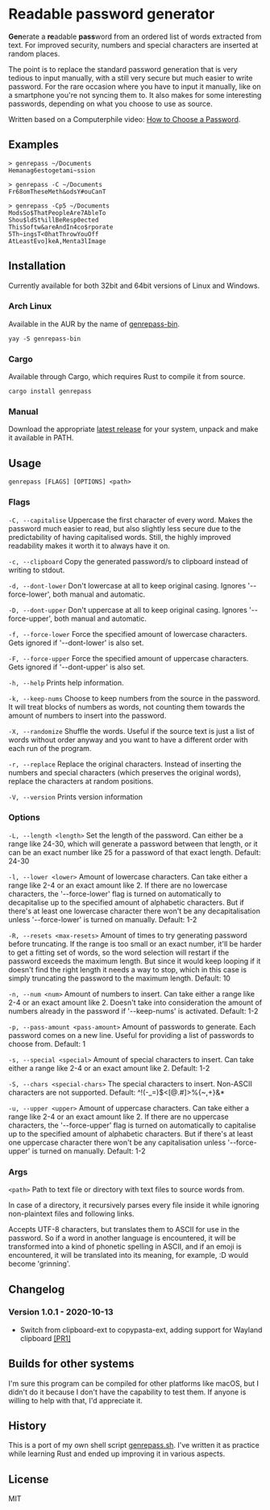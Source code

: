 # Readable password generator

**Gen**erate a **re**adable **pass**word from an ordered list of words extracted from text. For improved security, numbers and special characters are inserted at random places.

The point is to replace the standard password generation that is very tedious to input manually, with a still very secure but much easier to write password. For the rare occasion where you have to input it manually, like on a smartphone you're not syncing them to. It also makes for some interesting passwords, depending on what you choose to use as source.

Written based on a Computerphile video: [How to Choose a Password](https://youtu.be/3NjQ9b3pgIg).

## Examples

```
> genrepass ~/Documents
Hemanag6estogetami~ssion

> genrepass -C ~/Documents
Fr68omTheseMeth&odsY#ouCanT

> genrepass -Cp5 ~/Documents
ModsSo$ThatPeopleAre7AbleTo
Shou$ldSt%illBeResp0ected
ThisSoftw&areAndIn4co$rporate
5Th~ingsT<0hatThrowYouOff
AtLeastEvo]keA,Menta3lImage
```

## Installation

Currently available for both 32bit and 64bit versions of Linux and Windows.

### Arch Linux

Available in the AUR by the name of [genrepass-bin](https://aur.archlinux.org/packages/genrepass-bin/).

`yay -S genrepass-bin`

### Cargo

Available through Cargo, which requires Rust to compile it from source.

`cargo install genrepass`

### Manual

Download the appropriate [latest release](https://github.com/AlexChaplinBraz/genrepass/releases/latest) for your system, unpack and make it available in PATH.

## Usage

`genrepass [FLAGS] [OPTIONS] <path>`

### Flags

`-C, --capitalise` Uppercase the first character of every word. Makes the password much easier to read, but also slightly less secure due to the predictability of having capitalised words. Still, the highly improved readability makes it worth it to always have it on.

`-c, --clipboard` Copy the generated password/s to clipboard instead of writing to stdout.

`-d, --dont-lower` Don't lowercase at all to keep original casing. Ignores '--force-lower', both manual and automatic.

`-D, --dont-upper` Don't uppercase at all to keep original casing. Ignores '--force-upper', both manual and automatic.

`-f, --force-lower` Force the specified amount of lowercase characters. Gets ignored if '--dont-lower' is also set.

`-F, --force-upper` Force the specified amount of uppercase characters. Gets ignored if '--dont-upper' is also set.

`-h, --help` Prints help information.

`-k, --keep-nums` Choose to keep numbers from the source in the password. It will treat blocks of numbers as words, not counting them towards the amount of numbers to insert into the password.

`-X, --randomize` Shuffle the words. Useful if the source text is just a list of words without order anyway and you want to have a different order with each run of the program.

`-r, --replace` Replace the original characters. Instead of inserting the numbers and special characters (which preserves the original words), replace the characters at random positions.

`-V, --version` Prints version information


### Options

`-L, --length <length>` Set the length of the password. Can either be a range like 24-30, which will generate a password between that length, or it can be an exact number like 25 for a password of that exact length. Default: 24-30

`-l, --lower <lower>` Amount of lowercase characters. Can take either a range like 2-4 or an exact amount like 2. If there are no lowercase characters, the '--force-lower' flag is turned on automatically to decapitalise up to the specified amount of alphabetic characters. But if there's at least one lowercase character there won't be any decapitalisation unless '--force-lower' is turned on manually. Default: 1-2

`-R, --resets <max-resets>` Amount of times to try generating password before truncating. If the range is too small or an exact number, it'll be harder to get a fitting set of words, so the word selection will restart if the password exceeds the maximum length. But since it would keep looping if it doesn't find the right length it needs a way to stop, which in this case is simply truncating the password to the maximum length. Default: 10

`-n, --num <num>` Amount of numbers to insert. Can take either a range like 2-4 or an exact amount like 2. Doesn't take into consideration the amount of numbers already in the password if '--keep-nums' is activated. Default: 1-2

`-p, --pass-amount <pass-amount>` Amount of passwords to generate. Each password comes on a new line. Useful for providing a list of passwords to choose from. Default: 1

`-s, --special <special>` Amount of special characters to insert. Can take either a range like 2-4 or an exact amount like 2. Default: 1-2

`-S, --chars <special-chars>` The special characters to insert. Non-ASCII characters are not supported. Default: ^!(-_=)$<[@.#]>%{~,+}&*

`-u, --upper <upper>` Amount of uppercase characters. Can take either a range like 2-4 or an exact amount like 2. If there are no uppercase characters, the '--force-upper' flag is turned on automatically to capitalise up to the specified amount of alphabetic
characters. But if there's at least one uppercase character there won't be any capitalisation unless '--force-upper' is turned on manually. Default: 1-2

### Args

`<path>` Path to text file or directory with text files to source words from.

In case of a directory, it recursively parses every file inside it while ignoring non-plaintext files and following links.

Accepts UTF-8 characters, but translates them to ASCII for use in the password. So if a word in another language is encountered, it will be transformed into a kind of phonetic spelling in ASCII, and if an emoji is encountered, it will be translated into its meaning, for example, :D would become 'grinning'.

## Changelog

### Version 1.0.1 - 2020-10-13

- Switch from clipboard-ext to copypasta-ext, adding support for Wayland clipboard [[PR1]](https://github.com/AlexChaplinBraz/genrepass/pull/1)

## Builds for other systems

I'm sure this program can be compiled for other platforms like macOS, but I didn't do it because I don't have the capability to test them. If anyone is willing to help with that, I'd appreciate it.

## History

This is a port of my own shell script [genrepass.sh](https://github.com/AlexChaplinBraz/genrepass.sh). I've written it as practice while learning Rust and ended up improving it in various aspects.

## License

MIT
